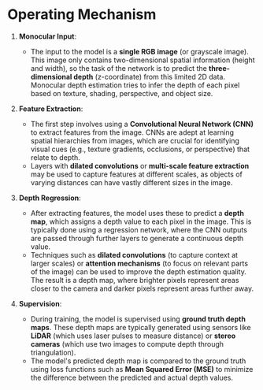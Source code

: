 # Operating Mechanism

1. **Monocular Input**:
   - The input to the model is a **single RGB image** (or grayscale image). This image only contains two-dimensional spatial information (height and width), so the task of the network is to predict the **three-dimensional depth** (z-coordinate) from this limited 2D data. Monocular depth estimation tries to infer the depth of each pixel based on texture, shading, perspective, and object size.

2. **Feature Extraction**:
   - The first step involves using a **Convolutional Neural Network (CNN)** to extract features from the image. CNNs are adept at learning spatial hierarchies from images, which are crucial for identifying visual cues (e.g., texture gradients, occlusions, or perspective) that relate to depth.
   - Layers with **dilated convolutions** or **multi-scale feature extraction** may be used to capture features at different scales, as objects of varying distances can have vastly different sizes in the image.

3. **Depth Regression**:
   - After extracting features, the model uses these to predict a **depth map**, which assigns a depth value to each pixel in the image. This is typically done using a regression network, where the CNN outputs are passed through further layers to generate a continuous depth value.
   - Techniques such as **dilated convolutions** (to capture context at larger scales) or **attention mechanisms** (to focus on relevant parts of the image) can be used to improve the depth estimation quality. The result is a depth map, where brighter pixels represent areas closer to the camera and darker pixels represent areas further away.

4. **Supervision**:
   - During training, the model is supervised using **ground truth depth maps**. These depth maps are typically generated using sensors like **LiDAR** (which uses laser pulses to measure distance) or **stereo cameras** (which use two images to compute depth through triangulation).
   - The model's predicted depth map is compared to the ground truth using loss functions such as **Mean Squared Error (MSE)** to minimize the difference between the predicted and actual depth values.
